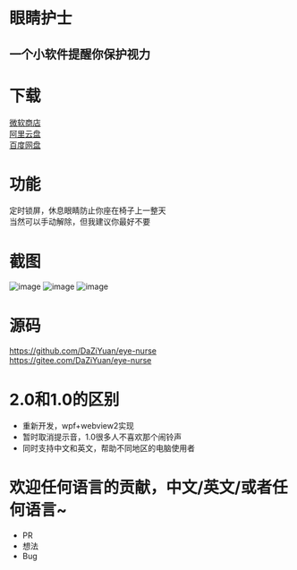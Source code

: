 # 眼睛护士
 一个小软件提醒你保护视力
 ---
# 下载
[微软商店](https://apps.microsoft.com/store/detail/eye-nurse-2/XP9K4SFKVKX9SS)  
[阿里云盘](https://www.aliyundrive.com/s/J3qUQHd984u/folder/64782391184c2ddb985441ef8b7d47ec950ce88f)  
[百度网盘](https://pan.baidu.com/s/1aKHiv50gYdT6y1QSI40a3A?pwd=gapp&_at_=1660812362041#list/path=%2F%E5%B7%A8%E5%BA%94%E5%8F%91%E5%B8%83%2F%E7%9C%BC%E7%9D%9B%E6%8A%A4%E5%A3%AB&parentPath=%2F%E5%B7%A8%E5%BA%94%E5%8F%91%E5%B8%83)

# 功能
定时锁屏，休息眼睛防止你座在椅子上一整天  
当然可以手动解除，但我建议你最好不要    

# 截图
![image](https://user-images.githubusercontent.com/80653/182538644-1e90698e-cec6-4885-80c2-ec86c6048813.png)
![image](https://user-images.githubusercontent.com/80653/182538353-292c0666-3dbd-4de7-8e78-cacde126f398.png)
![image](https://user-images.githubusercontent.com/80653/182538495-6ab4129a-5ef3-45ac-b6f0-6769a531db59.png)


# 源码
https://github.com/DaZiYuan/eye-nurse  
https://gitee.com/DaZiYuan/eye-nurse

# 2.0和1.0的区别
- 重新开发，wpf+webview2实现
- 暂时取消提示音，1.0很多人不喜欢那个闹铃声
- 同时支持中文和英文，帮助不同地区的电脑使用者

# 欢迎任何语言的贡献，中文/英文/或者任何语言~
- PR
- 想法
- Bug
